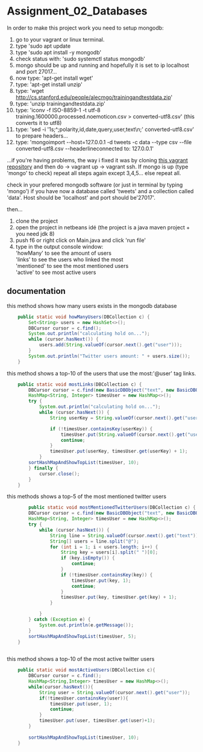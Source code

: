 # Assignment_02_Databases

In order to make this project work you need to setup mongodb:
1. go to your vagrant or linux terminal.
2. type 'sudo apt update
3. type 'sudo apt install -y mongodb'
4. check status with: 'sudo systemctl status mongodb'
5. mongo should be up and running and hopefully it is set to ip localhost and port 27017...
6. now type: 'apt-get install wget'
7. type: 'apt-get install unzip'
8. type: 'wget http://cs.stanford.edu/people/alecmgo/trainingandtestdata.zip'
9. type: 'unzip trainingandtestdata.zip'
10. type: 'iconv -f ISO-8859-1 -t utf-8 training.1600000.processed.noemoticon.csv > converted-utf8.csv' (this converts it to utf8)
11. type: 'sed -i '1s;^;polarity,id,date,query,user,text\n;' converted-utf8.csv' to prepare headers...
12. type: 'mongoimport --host=127.0.0.1 -d tweets -c data --type csv --file converted-utf8.csv --headerlineconnected to: 127.0.0.1'

...if you're having problems, the way i fixed it was by cloning <a href="https://github.com/datsoftlyngby/soft2018spring-databases-teaching-material"> this vagrant repository</a> and then do -> vagrant up -> vagrant ssh. If mongo is up (type 'mongo' to check) repeat all steps again except 3,4,5... else repeat all.

check in your prefered mongodb software (or just in terminal by typing 'mongo') if you have now a database called 'tweets' and a collection called 'data'. Host should be 'localhost' and port should be'27017'.


then...

1. clone the project
2. open the project in netbeans idé (the project is a java maven project + you need jdk 8)
3. push f6 or right click on Main.java and click 'run file'
4. type in the output console window:<br>
  'howMany' to see the amount of users<br>
  'links' to see the users who linked the most<br>
  'mentioned' to see the most mentioned users<br>
  'active' to see most active users
  
 
 
<h2>documentation</h2>

this method shows how many users exists in the mongodb database
```java
    public static void howManyUsers(DBCollection c) {
        Set<String> users = new HashSet<>();
        DBCursor cursor = c.find();
        System.out.println("calculating hold on...");
        while (cursor.hasNext()) {
            users.add(String.valueOf(cursor.next().get("user")));
        }
        System.out.println("Twitter users amount: " + users.size());
    }
```

this method shows a top-10 of the users that use the most:'@user' tag links.
```java
    public static void mostLinks(DBCollection c) {
        DBCursor cursor = c.find(new BasicDBObject("text", new BasicDBObject("$regex", "@")));
        HashMap<String, Integer> timesUser = new HashMap<>();
        try {
            System.out.println("calculating hold on...");
            while (cursor.hasNext()) {
                String userKey = String.valueOf(cursor.next().get("user"));

                if (!timesUser.containsKey(userKey)) {
                    timesUser.put(String.valueOf(cursor.next().get("user")), 1);
                    continue;
                }
                timesUser.put(userKey, timesUser.get(userKey) + 1);
            }
        sortHashMapAndShowTopList(timesUser, 10);
        } finally {
            cursor.close();
        }
    }
``` 

this methods shows a top-5 of the most mentioned twitter users
```java
        public static void mostMentionedTwitterUsers(DBCollection c) {
        DBCursor cursor = c.find(new BasicDBObject("text", new BasicDBObject("$regex", "@")));
        HashMap<String, Integer> timesUser = new HashMap<>();
        try {
            while (cursor.hasNext()) {
                String line = String.valueOf(cursor.next().get("text"));
                String[] users = line.split("@");
                for (int i = 1; i < users.length; i++) {
                    String key = users[i].split(" ")[0];
                    if (key.isEmpty()) {
                        continue;
                    }
                    if (!timesUser.containsKey(key)) {
                        timesUser.put(key, 1);
                        continue;
                    }
                    timesUser.put(key, timesUser.get(key) + 1);
                }

            }
        } catch (Exception e) {
            System.out.println(e.getMessage());
        }
        sortHashMapAndShowTopList(timesUser, 5);
    }
   
```
 this method shows a top-10 of the most active twitter users   
```java
    public static void mostActiveUsers(DBCollection c){
        DBCursor cursor = c.find();
        HashMap<String,Integer> timesUser = new HashMap<>();   
        while(cursor.hasNext()){
            String user = String.valueOf(cursor.next().get("user"));
            if(!timesUser.containsKey(user)){
                timesUser.put(user, 1);
                continue;
            }
            timesUser.put(user, timesUser.get(user)+1);
        }
        
        sortHashMapAndShowTopList(timesUser, 10);
    }

```
